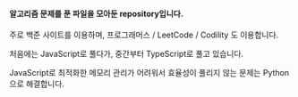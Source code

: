 #### 알고리즘 문제를 푼 파일을 모아둔 repository입니다.

주로 백준 사이트를 이용하며, 프로그래머스 / LeetCode / Codility 도 이용합니다.

처음에는 JavaScript로 풀다가, 중간부터 TypeScript로 풀고 있습니다.

JavaScript로 최적화한 메모리 관리가 어려워서 효율성이 풀리지 않는 문제는 Python으로 해결합니다.
